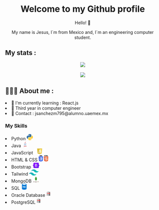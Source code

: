 <body>
  <div class="container">
    <h1 align = "center" >Welcome to my Github profile</h1>
    <p align = "center">Hello! 👋 </p>
    <p align = "center">My name is Jesus, I´m from Mexico and, I´m an engineering computer student.</p>
<body/>

## My stats :

 <p align="center">
 <img width="400px" src="https://github-readme-stats.vercel.app/api/top-langs/?username=jesusmix8&layout=compact&theme=radical&custom_title=Languages" /> 
 <br>

  <p align="center">
 <img width="400px" src="https://github-readme-stats.vercel.app/api?username=jesusmix8&show_icons=true&theme=radical&count_private=true&custom_title=@jesusmix8"> 
</p>
</p>

## 🧑🏽‍💻 About me :

<body>
</head>
    <list>
      <li> 🌱 I'm currently learning : React.js  </li>
      <li> 📗 Third year in computer engineer </li>
      <li>  📨 Contact : jsanchezm795@alumno.uaemex.mx </li>
    </list>
    <h3 > My Skills</h3>
      <div align = "left">
        <list>
            <li> Python <img src = "./Img/pngwing.com.png" with = "20"  height = "20"> </li>
            <li> Java <img src = "./Img/java-logo-1.png" with = "20" height = "20"> </li>
            <li> JavaScript <img src = "./Img/javascript-39395.png" with = "20" height = "20"> </li>
            <li> HTML & CSS <img src= "./Img/CSS3_and_HTML5_logos_and_wordmarks.svg"  with = "20" height = "20"></li>
            <li> Bootstrap <img src = "./Img/boots.png" with = "20" height = "20"></li>
            <li> Tailwind <img src = "./Img/tail.png" with = "20" height = "20"> </li>
            <li> MongoDB <img src = "./Img/mondb.png" with = "20" height = "20"></li>
            <li> SQL <img src = "./Img/sql.png" with = "20" height = "20"></li>
            <li> Oracle Database <img src = "./Img/kisspng-oracle-database-oracle-corporation-postgresql-rela-oracle-logo-5b463b4fb69648.3103673815313293597479.png" with = "20" height = "20"> </li>
            <li> PostgreSQL  <img src = "./Img/kisspng-oracle-database-oracle-corporation-postgresql-rela-oracle-logo-5b463b4fb69648.3103673815313293597479.png" with = "20" height = "20"> </li>
        </list>
      </div>
  </div>
</body>
</html>
